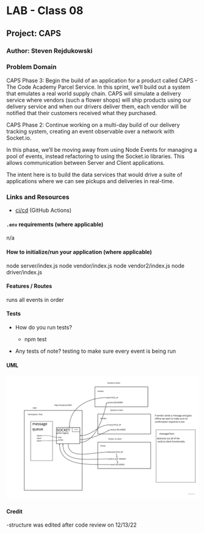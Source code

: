 # LAB - Class 08

## Project: CAPS

### Author: Steven Rejdukowski

### Problem Domain

CAPS Phase 3: Begin the build of an application for a product called CAPS - The Code Academy Parcel Service. In this sprint, we’ll build out a system that emulates a real world supply chain. CAPS will simulate a delivery service where vendors (such a flower shops) will ship products using our delivery service and when our drivers deliver them, each vendor will be notified that their customers received what they purchased.

CAPS Phase 2: Continue working on a multi-day build of our delivery tracking system, creating an event observable over a network with Socket.io.

In this phase, we’ll be moving away from using Node Events for managing a pool of events, instead refactoring to using the Socket.io libraries. This allows communication between Server and Client applications.

The intent here is to build the data services that would drive a suite of applications where we can see pickups and deliveries in real-time.

### Links and Resources

- [ci/cd](https://github.com/Stevenrej/caps/actions) (GitHub Actions)

#### `.env` requirements (where applicable)

n/a

#### How to initialize/run your application (where applicable)

node server/index.js
node vendor/index.js
node vendor2/index.js
node driver/index.js

#### Features / Routes

runs all events in order

#### Tests

- How do you run tests?
  - npm test

- Any tests of note?
testing to make sure every event is being run

#### UML

![uml](lab13.jpeg)


#### Credit

-structure was edited after code review on 12/13/22
